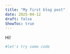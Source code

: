```yaml
---
title: "My first blog post"
date: 2025-04-12
draft: false
ShowToc: true
---
```

Hi!
```python
#let's try some code
```
